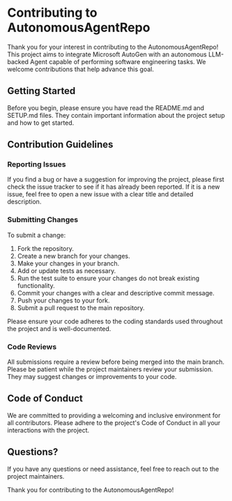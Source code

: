 # Contributing to AutonomousAgentRepo

Thank you for your interest in contributing to the AutonomousAgentRepo! This project aims to integrate Microsoft AutoGen with an autonomous LLM-backed Agent capable of performing software engineering tasks. We welcome contributions that help advance this goal.

## Getting Started

Before you begin, please ensure you have read the README.md and SETUP.md files. They contain important information about the project setup and how to get started.

## Contribution Guidelines

### Reporting Issues

If you find a bug or have a suggestion for improving the project, please first check the issue tracker to see if it has already been reported. If it is a new issue, feel free to open a new issue with a clear title and detailed description.

### Submitting Changes

To submit a change:

1. Fork the repository.
2. Create a new branch for your changes.
3. Make your changes in your branch.
4. Add or update tests as necessary.
5. Run the test suite to ensure your changes do not break existing functionality.
6. Commit your changes with a clear and descriptive commit message.
7. Push your changes to your fork.
8. Submit a pull request to the main repository.

Please ensure your code adheres to the coding standards used throughout the project and is well-documented.

### Code Reviews

All submissions require a review before being merged into the main branch. Please be patient while the project maintainers review your submission. They may suggest changes or improvements to your code.

## Code of Conduct

We are committed to providing a welcoming and inclusive environment for all contributors. Please adhere to the project's Code of Conduct in all your interactions with the project.

## Questions?

If you have any questions or need assistance, feel free to reach out to the project maintainers.

Thank you for contributing to the AutonomousAgentRepo!
